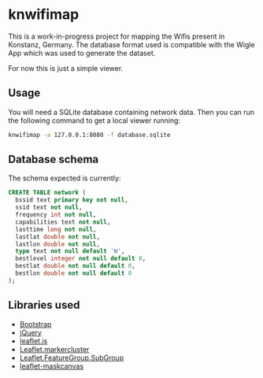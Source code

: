 # knwifimap

This is a work-in-progress project for mapping the Wifis present in Konstanz, Germany. The database format used is compatible with the Wigle App which was used to generate the dataset.

For now this is just a simple viewer.

## Usage

You will need a SQLite database containing network data. Then you can run the following command to get a local viewer running:

```bash
knwifimap -a 127.0.0.1:8080 -f database.sqlite
```

## Database schema

The schema expected is currently:

```sql
CREATE TABLE network (
  bssid text primary key not null,
  ssid text not null,
  frequency int not null,
  capabilities text not null,
  lasttime long not null,
  lastlat double not null,
  lastlon double not null,
  type text not null default 'W',
  bestlevel integer not null default 0,
  bestlat double not null default 0,
  bestlon double not null default 0
);
```

## Libraries used

 - [Bootstrap](http://getbootstrap.com/)
 - [jQuery](http://jquery.com/)
 - [leaflet.js](http://leafletjs.com/)
 - [Leaflet.markercluster](https://github.com/Leaflet/Leaflet.markercluster)
 - [Leaflet.FeatureGroup.SubGroup](https://github.com/ghybs/Leaflet.FeatureGroup.SubGroup)
 - [leaflet-maskcanvas](https://github.com/domoritz/leaflet-maskcanvas)
